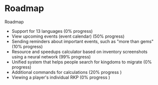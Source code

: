 # Roadmap

Roadmap



* Support for 13 languages (0% progress)
* View upcoming events (event calendar) (50% progress)
* Sending reminders about important events, such as "more than gems" (10% progress)
* Resource and speedups calculator based on inventory screenshots using a neural network (99% progress)
* Unified system that helps people search for kingdoms to migrate (0% progress)
* Additional commands for calculations (20% progress )
* Viewing a player's individual RKP (0% progress )
